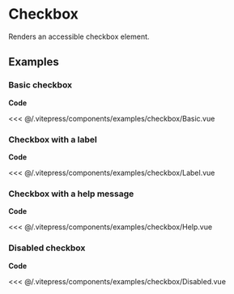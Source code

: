 <script setup>
import Basic from '../.vitepress/components/examples/checkbox/Basic.vue'
import Label from '../.vitepress/components/examples/checkbox/Label.vue'
import Help from '../.vitepress/components/examples/checkbox/Help.vue'
import Disabled from '../.vitepress/components/examples/checkbox/Disabled.vue'
</script>

# Checkbox

Renders an accessible checkbox element.

## Examples

### Basic checkbox
<Example>
  <Basic />
</Example>

**Code**

<<< @/.vitepress/components/examples/checkbox/Basic.vue

### Checkbox with a label
<Example>
  <Label />
</Example>

**Code**

<<< @/.vitepress/components/examples/checkbox/Label.vue

### Checkbox with a help message
<Example>
  <Help />
</Example>

**Code**

<<< @/.vitepress/components/examples/checkbox/Help.vue

### Disabled checkbox
<Example>
  <Disabled />
</Example>

**Code**

<<< @/.vitepress/components/examples/checkbox/Disabled.vue
